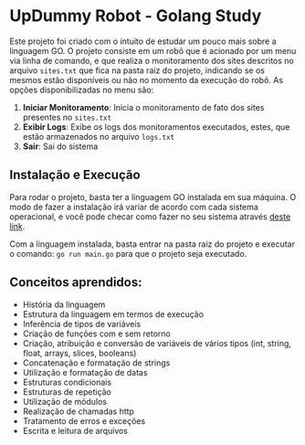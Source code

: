 # UpDummy Robot - Golang Study

Este projeto foi criado com o intuito de estudar um pouco mais sobre a linguagem GO.
O projeto consiste em um robô que é acionado por um menu via linha de comando, e que realiza o monitoramento dos sites descritos no arquivo `sites.txt` que fica na pasta raiz do projeto, indicando se os mesmos estão disponíveis ou não no momento da execução do robô. 
As opções disponibilizadas no menu são:
1. **Iniciar Monitoramento**: Inicia o monitoramento de fato dos sites presentes no `sites.txt`
2. **Exibir Logs**: Exibe os logs dos monitoramentos executados, estes, que estão armazenados no arquivo `logs.txt`
3. **Sair**:  Sai do sistema 

## Instalação e Execução
Para rodar o projeto, basta ter a linguagem GO instalada em sua máquina. O modo de fazer a instalação irá variar de acordo com cada sistema operacional,  e você pode checar como fazer no seu sistema através [deste link](https://golang.org/doc/install). 

Com a linguagem instalada, basta entrar na pasta raiz do projeto e executar o comando: `go run main.go` para que o projeto seja executado.

## Conceitos aprendidos:
- História da linguagem
- Estrutura da linguagem em termos de execução
- Inferência de tipos de variáveis
- Criação de funções com e sem retorno
- Criação, atribuição e conversão de variáveis de vários tipos (int, string, float, arrays, slices, booleans)
- Concatenação e formatação de strings
- Utilização e formatação de datas
- Estruturas condicionais
- Estruturas de repetição
- Utilização de módulos
- Realização de chamadas http
- Tratamento de erros e exceções
- Escrita e leitura de arquivos

